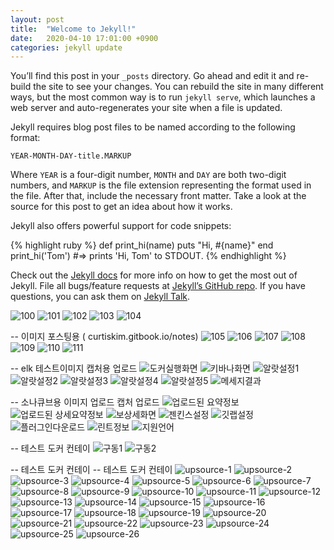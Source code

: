 ```yaml
---
layout: post
title:  "Welcome to Jekyll!"
date:   2020-04-10 17:01:00 +0900
categories: jekyll update
---
```

You’ll find this post in your `_posts` directory. Go ahead and edit it and re-build the site to see your changes. You can rebuild the site in many different ways, but the most common way is to run `jekyll serve`, which launches a web server and auto-regenerates your site when a file is updated.

Jekyll requires blog post files to be named according to the following format:

`YEAR-MONTH-DAY-title.MARKUP`

Where `YEAR` is a four-digit number, `MONTH` and `DAY` are both two-digit numbers, and `MARKUP` is the file extension representing the format used in the file. After that, include the necessary front matter. Take a look at the source for this post to get an idea about how it works.

Jekyll also offers powerful support for code snippets:

{% highlight ruby %}
def print_hi(name)
  puts "Hi, #{name}"
end
print_hi('Tom')
#=> prints 'Hi, Tom' to STDOUT.
{% endhighlight %}

Check out the [Jekyll docs][jekyll-docs] for more info on how to get the most out of Jekyll. File all bugs/feature requests at [Jekyll’s GitHub repo][jekyll-gh]. If you have questions, you can ask them on [Jekyll Talk][jekyll-talk].

[jekyll-docs]: https://jekyllrb.com/docs/home
[jekyll-gh]:   https://github.com/jekyll/jekyll
[jekyll-talk]: https://talk.jekyllrb.com/


![100](/img/100.png)
![101](/img/101.png)
![102](/img/102.png)
![103](/img/103.png)
![104](/img/104.png)

--
이미지 포스팅용 ( curtiskim.gitbook.io/notes)
![105](/img/spring-cloud/105.png)
![106](/img/spring-cloud/106.png)
![107](/img/spring-cloud/107.png)
![108](/img/spring-cloud/108.png)
![109](/img/spring-cloud/109.png)
![110](/img/spring-cloud/110.png)
![111](/img/spring-cloud/111.png)


-- elk 테스트이미지 캡처용 업로드
![도커실행화면](/img/elk/100.png)
![키바나화면](/img/elk/101.png)
![알랏설정1](/img/elk/102.png)
![알랏설정2](/img/elk/103.png)
![알랏설정3](/img/elk/104.png)
![알랏설정4](/img/elk/105.png)
![알랏설정5](/img/elk/106.png)
![메세지결과](/img/elk/107.png)


-- 소나큐브용 이미지 업로드 캡처 업로드
![업로드된 요약정보](/img/sonar/100.png)
![업로드된 상세요약정보](/img/sonar/101.png)
![보상세화면](/img/sonar/102.png)
![젠킨스설정](/img/sonar/103.png)
![깃랩설정](/img/sonar/104.png)
![플러그인다운로드](/img/sonar/105.png)
![린트정보](/img/sonar/106.png)
![지원언어](/img/sonar/107.png)


-- 테스트 도커 컨테이
![구동1](/img/test-code/100.png)
![구동2](/img/test-code/101.png)


-- 테스트 도커 컨테이
-- 테스트 도커 컨테이
![upsource-1](/img/upsource/100.png)
![upsource-2](/img/upsource/101.png)
![upsource-3](/img/upsource/102.png)
![upsource-4](/img/upsource/103.png)
![upsource-5](/img/upsource/104.png)
![upsource-6](/img/upsource/105.png)
![upsource-7](/img/upsource/106.png)
![upsource-8](/img/upsource/107.png)
![upsource-9](/img/upsource/108.png)
![upsource-10](/img/upsource/109.png)
![upsource-11](/img/upsource/110.png)
![upsource-12](/img/upsource/111.png)
![upsource-13](/img/upsource/112.png)
![upsource-14](/img/upsource/113.png)
![upsource-15](/img/upsource/114.png)
![upsource-16](/img/upsource/115.png)
![upsource-17](/img/upsource/116.png)
![upsource-18](/img/upsource/117.png)
![upsource-19](/img/upsource/118.png)
![upsource-20](/img/upsource/119.png)
![upsource-21](/img/upsource/120.png)
![upsource-22](/img/upsource/121.png)
![upsource-23](/img/upsource/122.png)
![upsource-24](/img/upsource/123.png)
![upsource-25](/img/upsource/124.png)
![upsource-26](/img/upsource/125.png)
